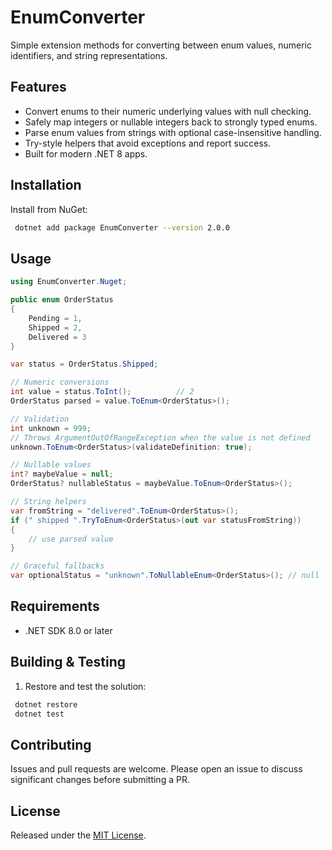 # EnumConverter

Simple extension methods for converting between enum values, numeric identifiers, and string representations.

## Features
- Convert enums to their numeric underlying values with null checking.
- Safely map integers or nullable integers back to strongly typed enums.
- Parse enum values from strings with optional case-insensitive handling.
- Try-style helpers that avoid exceptions and report success.
- Built for modern .NET 8 apps.

## Installation
Install from NuGet:

```bash
 dotnet add package EnumConverter --version 2.0.0
```

## Usage
```csharp
using EnumConverter.Nuget;

public enum OrderStatus
{
    Pending = 1,
    Shipped = 2,
    Delivered = 3
}

var status = OrderStatus.Shipped;

// Numeric conversions
int value = status.ToInt();          // 2
OrderStatus parsed = value.ToEnum<OrderStatus>();

// Validation
int unknown = 999;
// Throws ArgumentOutOfRangeException when the value is not defined
unknown.ToEnum<OrderStatus>(validateDefinition: true);

// Nullable values
int? maybeValue = null;
OrderStatus? nullableStatus = maybeValue.ToEnum<OrderStatus>();

// String helpers
var fromString = "delivered".ToEnum<OrderStatus>();
if (" shipped ".TryToEnum<OrderStatus>(out var statusFromString))
{
    // use parsed value
}

// Graceful fallbacks
var optionalStatus = "unknown".ToNullableEnum<OrderStatus>(); // null
```

## Requirements
- .NET SDK 8.0 or later

## Building & Testing
1. Restore and test the solution:

```bash
 dotnet restore
 dotnet test
```

## Contributing
Issues and pull requests are welcome. Please open an issue to discuss significant changes before submitting a PR.

## License
Released under the [MIT License](LICENSE).
